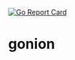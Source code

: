 [![Go Report Card](https://goreportcard.com/badge/github.com/R4yGM/gonion)](https://goreportcard.com/report/github.com/R4yGM/gonion)
# gonion
